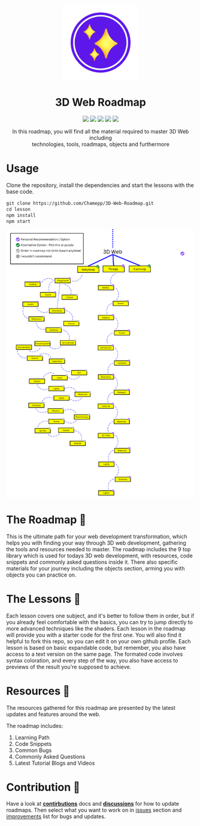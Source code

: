 

<div align="center">
  <img src="Files/ThreeJs-Badge.png" width=200 height=200>
  <h1>3D Web Roadmap</h1>
  <img src="https://img.shields.io/github/last-commit/oziw/3D-Web-Roadmap">
  <img src="https://img.shields.io/github/issues-raw/oziw/3D-web-roadmap?color=magenta">
  <img src="https://img.shields.io/github/issues-pr/oziw/3d-web-roadmap?color=purple">
  <img src="https://img.shields.io/github/stars/oziw/3d-web-roadmap?style=social">
  <img src="https://img.shields.io/twitter/url?style=social&url=https%3A%2F%2Fgithub.com%2Foziw%2F3D-Web-Roadmap">
  <p>
  In this roadmap, you will find all the material required to master 3D Web including</br>technologies, tools, roadmaps, objects and furthermore
  </p>
</div>

# Usage
Clone the repository, install the dependencies and start the lessons with the base code.

```shell
git clone https://github.com/Chamepp/3D-Web-Roadmap.git
cd lesson
npm install
npm start
```
![Roadmap](Files/Roadmap.png)

# The Roadmap :closed_book:
This is the ultimate path for your web development transformation, which helps you with finding your way through 3D web development, gathering the tools and resources needed to master.
The roadmap includes the 9 top library which is used for todays 3D web development, with resources, code snippets and commonly asked questions inside it.
There also specific materials for your journey including the objects section, arming you with objects you can practice on.
# The Lessons :microscope:
Each lesson covers one subject, and it's better to follow them in order, but if you already feel comfortable with the basics, you can try to jump directly to more advanced techniques like the shaders.
Each lesson in the roadmap will provide you with a starter code for the first one.
You will also find it helpful to fork this repo, so you can edit it on your own github profile. 
Each lesson is based on basic expandable code, but remember, you also have access to a text version on the same page. The formated code involves syntax coloration, and every step of the way, you also have access to previews of the result you're supposed to achieve.

# Resources :balloon:
The resources gathered for this roadmap are presented by the latest updates and features around the web.

The roadmap includes:

1. Learning Path
2. Code Snippets
3. Common Bugs
4. Commonly Asked Questions
5. Latest Tutorial Blogs and Videos

# Contribution :round_pushpin:
Have a look at **[contirbutions](https://github.com/Chamepp/3D-Web-Roadmap/blob/master/CONTRIBUTING.md)** docs and **[discussions](https://github.com/Chamepp/3D-Web-Roadmap/discussions)** for how to update roadmaps.
Then select what you want to work on in [issues](https://github.com/Chamepp/3D-Web-Roadmap/issues) section and [improvements](https://wirehaired-faucet-769.notion.site/a435b3723c2a482abef3856d5bc53901?v=76d6978b3f89410f853b7e6c8ec504b7) list for bugs and updates.
